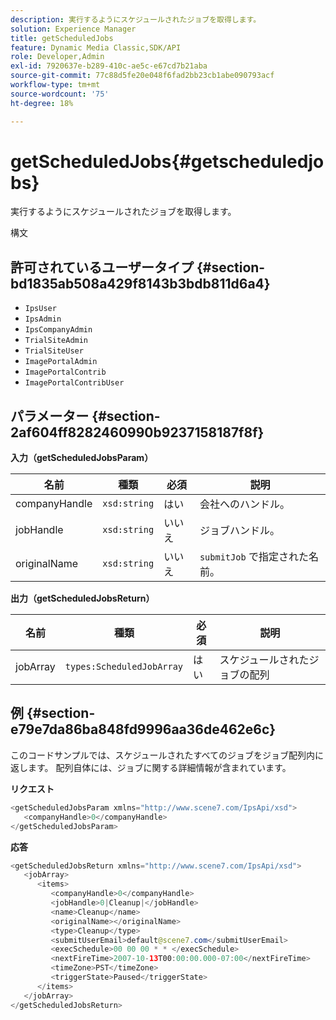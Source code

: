 ```yaml
---
description: 実行するようにスケジュールされたジョブを取得します。
solution: Experience Manager
title: getScheduledJobs
feature: Dynamic Media Classic,SDK/API
role: Developer,Admin
exl-id: 7920637e-b289-410c-ae5c-e67cd7b21aba
source-git-commit: 77c88d5fe20e048f6fad2bb23cb1abe090793acf
workflow-type: tm+mt
source-wordcount: '75'
ht-degree: 18%

---
```


# getScheduledJobs{#getscheduledjobs}

実行するようにスケジュールされたジョブを取得します。

構文

## 許可されているユーザータイプ {#section-bd1835ab508a429f8143b3bdb811d6a4}

* `IpsUser`
* `IpsAdmin`
* `IpsCompanyAdmin`
* `TrialSiteAdmin`
* `TrialSiteUser`
* `ImagePortalAdmin`
* `ImagePortalContrib`
* `ImagePortalContribUser`

## パラメーター {#section-2af604ff8282460990b9237158187f8f}

**入力（getScheduledJobsParam）**

| 名前 | 種類 | 必須 | 説明 |
|---|---|---|---|
| companyHandle | `xsd:string` | はい | 会社へのハンドル。 |
| jobHandle | `xsd:string` | いいえ | ジョブハンドル。 |
| originalName | `xsd:string` | いいえ | `submitJob` で指定された名前。 |

**出力（getScheduledJobsReturn）**

| 名前 | 種類 | 必須 | 説明 |
|---|---|---|---|
| jobArray | `types:ScheduledJobArray` | はい | スケジュールされたジョブの配列 |

## 例 {#section-e79e7da86ba848fd9996aa36de462e6c}

このコードサンプルでは、スケジュールされたすべてのジョブをジョブ配列内に返します。 配列自体には、ジョブに関する詳細情報が含まれています。

**リクエスト**

```java
<getScheduledJobsParam xmlns="http://www.scene7.com/IpsApi/xsd">
   <companyHandle>0</companyHandle>
</getScheduledJobsParam>
```

**応答**

```java
<getScheduledJobsReturn xmlns="http://www.scene7.com/IpsApi/xsd">
   <jobArray>
      <items>
         <companyHandle>0</companyHandle>
         <jobHandle>0|Cleanup|</jobHandle>
         <name>Cleanup</name>
         <originalName></originalName>
         <type>Cleanup</type>
         <submitUserEmail>default@scene7.com</submitUserEmail>
         <execSchedule>00 00 00 * * </execSchedule>
         <nextFireTime>2007-10-13T00:00:00.000-07:00</nextFireTime>
         <timeZone>PST</timeZone>
         <triggerState>Paused</triggerState>
      </items>
   </jobArray>
</getScheduledJobsReturn>
```
